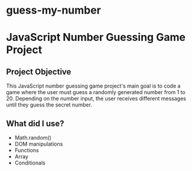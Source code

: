 # guess-my-number
<h1>JavaScript Number Guessing Game Project</h1>

<h2>Project Objective</h2>
This JavaScript number guessing game project's main goal is to code a game where the user must guess a randomly generated number from 1 to 20.
Depending on the number input, the user receives different messages until they guess the secret number.

<h2>What did I use?</h2>
<ul>
  <li>Math.random()</li>
  <li>DOM manipulations</li>
  <li>Functions</li>
  <li>Array</li>
  <li>Conditionals</li>
</ul>
